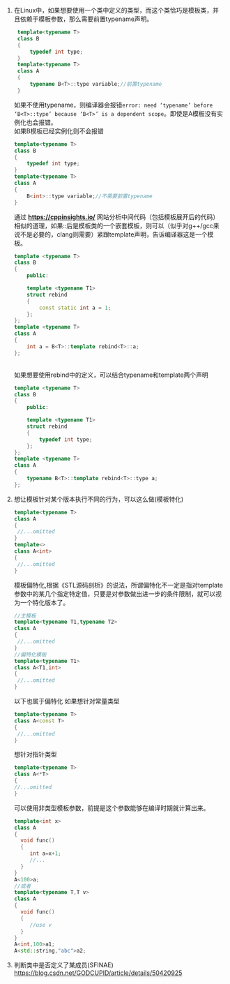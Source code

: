 1. 在Linux中，如果想要使用一个类中定义的类型，而这个类恰巧是模板类，并且依赖于模板参数，那么需要前置typename声明。
   ```C++
    template<typename T>
    class B
    {
        typedef int type;
    }
    template<typename T>
    class A
    {
        typename B<T>::type variable;//前置typename
    }
    ```
    如果不使用typename，则编译器会报错`error: need ‘typename’ before ‘B<T>::type’ because ‘B<T>’ is a dependent scope`。即使是A模板没有实例化也会报错。
\
    如果B模板已经实例化则不会报错
    ```C++
    template<typename T>
    class B
    {
        typedef int type;
    }
    template<typename T>
    class A
    {
        B<int>::type variable;//不需要前置typename
    }
    ```

    通过 **https://cppinsights.io/** 网站分析中间代码（包括模板展开后的代码）
    \
    相似的道理，如果::后是模板类的一个嵌套模板，则可以（似乎对g++/gcc来说不是必要的，clang则需要）紧跟template声明，告诉编译器这是一个模板。
    ```C++
    template <typename T>
    class B
    {
        public:

        template <typename T1>
        struct rebind
        {
            const static int a = 1;
        };
    };
    template <typename T>
    class A
    {
        int a = B<T>::template rebind<T>::a;
    };
    ```
    \
    如果想要使用rebind中的定义，可以结合typename和template两个声明
    ```C++
    template <typename T>
    class B
    {
        public:

        template <typename T1>
        struct rebind
        {
            typedef int type;
        };
    };
    template <typename T>
    class A
    {
        typename B<T>::template rebind<T>::type a;
    };
    ```
2. 想让模板针对某个版本执行不同的行为，可以这么做(模板特化)
   ```C++
   template<typename T>
   class A
   {
    //...omitted
   }
   template<>
   class A<int>
   {
    //...omitted
   }
   ```
   
   模板偏特化,根据《STL源码剖析》的说法，所谓偏特化不一定是指对template参数中的某几个指定特定值，只要是对参数做出进一步的条件限制，就可以视为一个特化版本了。
   ```C++
   //主模板
   template<typename T1,typename T2>
   class A
   {
    //...omitted
   }
   //偏特化模板
   template<typename T1>
   class A<T1,int>
   {
    //...omitted
   }
   ```
   以下也属于偏特化
   如果想针对常量类型
   ```C++
   template<typename T>
   class A<const T>
   {
    //...omitted
   }
   ```
   想针对指针类型
    ```C++
   template<typename T>
   class A<*T>
   {
    //...omitted
   }
   ``` 
   可以使用非类型模板参数，前提是这个参数能够在编译时期就计算出来。
   ```C++
   template<int x>
   class A
   {
     void func()
     {
        int a=x+1;
        //...
     }
   }
   A<100>a;
   //或者
   template<typename T,T v>
   class A
   {
     void func()
     {
        //use v
     }
   }
   A<int,100>a1;
   A<std::string,"abc">a2;
   ```

3. 判断类中是否定义了某成员(SFINAE)
https://blog.csdn.net/GODCUPID/article/details/50420925
